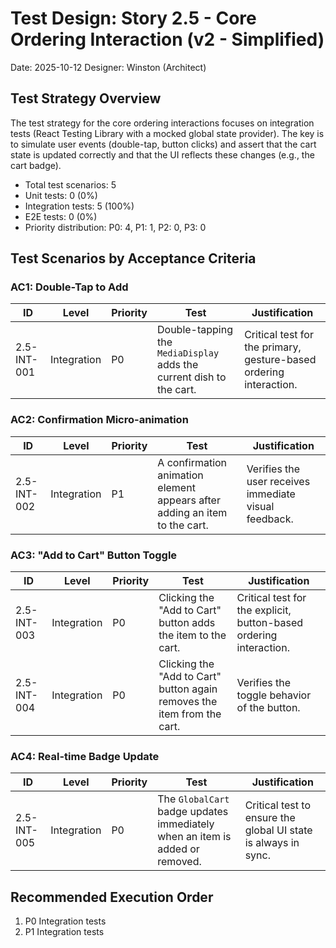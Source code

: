 # Test Design: Story 2.5 - Core Ordering Interaction (v2 - Simplified)

Date: 2025-10-12
Designer: Winston (Architect)

## Test Strategy Overview

The test strategy for the core ordering interactions focuses on integration tests (React Testing Library with a mocked global state provider). The key is to simulate user events (double-tap, button clicks) and assert that the cart state is updated correctly and that the UI reflects these changes (e.g., the cart badge).

- Total test scenarios: 5
- Unit tests: 0 (0%)
- Integration tests: 5 (100%)
- E2E tests: 0 (0%)
- Priority distribution: P0: 4, P1: 1, P2: 0, P3: 0

## Test Scenarios by Acceptance Criteria

### AC1: Double-Tap to Add

| ID           | Level       | Priority | Test                                                                 | Justification                                                              |
| ------------ | ----------- | -------- | -------------------------------------------------------------------- | -------------------------------------------------------------------------- |
| 2.5-INT-001  | Integration | P0       | Double-tapping the `MediaDisplay` adds the current dish to the cart. | Critical test for the primary, gesture-based ordering interaction.         |

### AC2: Confirmation Micro-animation

| ID           | Level       | Priority | Test                                                                 | Justification                                                              |
| ------------ | ----------- | -------- | -------------------------------------------------------------------- | -------------------------------------------------------------------------- |
| 2.5-INT-002  | Integration | P1       | A confirmation animation element appears after adding an item to the cart. | Verifies the user receives immediate visual feedback.                      |

### AC3: "Add to Cart" Button Toggle

| ID           | Level       | Priority | Test                                                                 | Justification                                                              |
| ------------ | ----------- | -------- | -------------------------------------------------------------------- | -------------------------------------------------------------------------- |
| 2.5-INT-003  | Integration | P0       | Clicking the "Add to Cart" button adds the item to the cart.         | Critical test for the explicit, button-based ordering interaction.         |
| 2.5-INT-004  | Integration | P0       | Clicking the "Add to Cart" button again removes the item from the cart. | Verifies the toggle behavior of the button.                                |

### AC4: Real-time Badge Update

| ID           | Level       | Priority | Test                                                                 | Justification                                                              |
| ------------ | ----------- | -------- | -------------------------------------------------------------------- | -------------------------------------------------------------------------- |
| 2.5-INT-005  | Integration | P0       | The `GlobalCart` badge updates immediately when an item is added or removed. | Critical test to ensure the global UI state is always in sync.             |

## Recommended Execution Order

1.  P0 Integration tests
2.  P1 Integration tests
